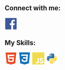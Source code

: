 

<!--
**LeonardoSaes/LeonardoSaes** is a ✨ _special_ ✨ repository because its `README.md` (this file) appears on your GitHub profile.

Here are some ideas to get you started:

- 🔭 I’m currently working on ...
- 🌱 I’m currently learning ...
- 👯 I’m looking to collaborate on ...
- 🤔 I’m looking for help with ...
- 💬 Ask me about ...
- 📫 How to reach me: ...
- 😄 Pronouns: ...
- ⚡ Fun fact: ...
-->
## Connect with me: 
<a href="https://www.facebook.com/leonardo.saes.50/" target="_blank"/></a>
<img align="center" alt="leonardo-facebook" width="40" height="40" src="https://raw.githubusercontent.com/devicons/devicon/master/icons/facebook/facebook-plain.svg"/>

## My Skills:
<img src="https://raw.githubusercontent.com/devicons/devicon/master/icons/html5/html5-plain.svg" height="40" width="40" style="max-width:100%;"></img>
<img src="https://raw.githubusercontent.com/devicons/devicon/master/icons/css3/css3-plain.svg" height="40" width="40" style="max-width:100%;"></img>
<img src="https://raw.githubusercontent.com/devicons/devicon/master/icons/javascript/javascript-plain.svg" height="40" width="40" style="max-width:100%;"></img>
<img src="https://raw.githubusercontent.com/devicons/devicon/master/icons/python/python-original.svg" height="40" width="40" style="max-width:100%;"></img>


